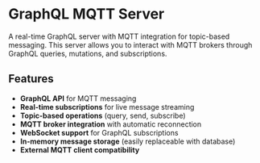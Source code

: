 # GraphQL MQTT Server

A real-time GraphQL server with MQTT integration for topic-based messaging. This server allows you to interact with MQTT brokers through GraphQL queries, mutations, and subscriptions.

## Features

- **GraphQL API** for MQTT messaging
- **Real-time subscriptions** for live message streaming
- **Topic-based operations** (query, send, subscribe)
- **MQTT broker integration** with automatic reconnection
- **WebSocket support** for GraphQL subscriptions
- **In-memory message storage** (easily replaceable with database)
- **External MQTT client compatibility**